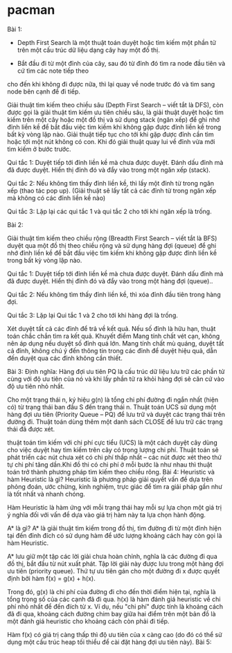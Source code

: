 # pacman
Bài 1:
+ Depth First Search là một thuật toán duyệt hoặc tìm kiếm một phần tử trên một cấu trúc dữ liệu dạng cây hay một đồ thị.

+ Bắt đầu đi từ một đỉnh của cây, sau đó từ đỉnh đó tìm ra node đầu tiên và cứ tìm các note tiếp theo

cho đến khi không đi được nữa, thì lại quay về node trước đó và tìm sang node bên cạnh để đi tiếp.

Giải thuật tìm kiếm theo chiều sâu (Depth First Search – viết tắt là DFS), còn được gọi là giải thuật tìm kiếm ưu tiên chiều sâu, là giải thuật duyệt hoặc tìm kiếm trên một cây hoặc một đồ thị và sử dụng stack (ngăn xếp) để ghi nhớ đỉnh liền kề để bắt đầu việc tìm kiếm khi không gặp được đỉnh liền kề trong bất kỳ vòng lặp nào. Giải thuật tiếp tục cho tới khi gặp được đỉnh cần tìm hoặc tới một nút không có con. Khi đó giải thuật quay lui về đỉnh vừa mới tìm kiếm ở bước trước.

Qui tắc 1: Duyệt tiếp tới đỉnh liền kề mà chưa được duyệt. Đánh dấu đỉnh mà đã được duyệt. Hiển thị đỉnh đó và đẩy vào trong một ngăn xếp (stack).

Qui tắc 2: Nếu không tìm thấy đỉnh liền kề, thì lấy một đỉnh từ trong ngăn xếp (thao tác pop up). (Giải thuật sẽ lấy tất cả các đỉnh từ trong ngăn xếp mà không có các đỉnh liền kề nào)

Qui tắc 3: Lặp lại các qui tắc 1 và qui tắc 2 cho tới khi ngăn xếp là trống.


Bài 2:

Giải thuật tìm kiếm theo chiều rộng (Breadth First Search – viết tắt là BFS) duyệt qua một đồ thị theo chiều rộng và sử dụng hàng đợi (queue) để ghi nhớ đỉnh liền kề để bắt đầu việc tìm kiếm khi không gặp được đỉnh liền kề trong bất kỳ vòng lặp nào.

Qui tắc 1: Duyệt tiếp tới đỉnh liền kề mà chưa được duyệt. Đánh dấu đỉnh mà đã được duyệt. Hiển thị đỉnh đó và đẩy vào trong một hàng đợi (queue)..

Qui tắc 2: Nếu không tìm thấy đỉnh liền kề, thì xóa đỉnh đầu tiên trong hàng đợi.

Qui tắc 3: Lặp lại Qui tắc 1 và 2 cho tới khi hàng đợi là trống.

Xét duyệt tất cả các đỉnh để trả về kết quả.
Nếu số đỉnh là hữu hạn, thuật toán chắc chắn tìm ra kết quả.
Khuyết điểm
Mang tính chất vét cạn, không nên áp dụng nếu duyệt số đỉnh quá lớn.
Mang tính chất mù quáng, duyệt tất cả đỉnh, không chú ý đến thông tin trong các đỉnh để duyệt hiệu quả, dẫn đến duyệt qua các đỉnh không cần thiết.

Bài 3:
Định nghĩa: Hàng đợi ưu tiên PQ là cấu trúc dữ liệu lưu trữ các phần tử cùng với độ ưu tiên của nó và khi lấy phần tử ra khỏi hàng đợi sẽ căn cứ vào độ ưu tiên nhỏ nhất.

Cho một trạng thái n, ký hiệu g(n) là tổng chi phí đường đi ngắn nhất (hiện có) từ trạng thái ban đầu S đến trạng thái n. Thuật toán UCS sử dụng một hàng đợi ưu tiên (Priority Queue – PQ) để lưu trữ và duyệt các trạng thái trên đường đi. Thuật toán dùng thêm một danh sách CLOSE để lưu trữ các trạng thái đã được xét.

 thuật toán tìm kiếm với chi phí cực tiểu (UCS) là một cách duyệt cây dùng cho việc duyệt hay tìm kiếm trên cây có trọng lượng chi phí. Thuật toán sẽ phát triển các nút chưa xét có chi phí thấp nhất – các nút được xét theo thứ tự chi phí tăng dần.Khi đồ thi có chi phí ở mỗi bước là như nhau thì thuật toán trở thành phương pháp tìm kiếm theo chiều rông.
 Bài 4:
 Heuristic và hàm Heuristic là gì?
Heuristic là phương pháp giải quyết vấn đề dựa trên phỏng đoán, ước chừng, kinh nghiệm, trực giác để tìm ra giải pháp gần như là tốt nhất và nhanh chóng.

Hàm Heuristic là hàm ứng với mỗi trạng thái hay mỗi sự lựa chọn một giá trị ý nghĩa đối với vấn đề dựa vào giá trị hàm này ta lựa chọn hành động.

A* là gì?
A* là giải thuật tìm kiếm trong đồ thị, tìm đường đi từ một đỉnh hiện tại đến đỉnh đích có sử dụng hàm để ước lượng khoảng cách hay còn gọi là hàm Heuristic.


A* lưu giữ một tập các lời giải chưa hoàn chỉnh, nghĩa là các đường đi qua đồ thị, bắt đầu từ nút xuất phát. Tập lời giải này được lưu trong một hàng đợi ưu tiên (priority queue). Thứ tự ưu tiên gán cho một đường đi x được quyết định bởi hàm f(x) = g(x) + h(x).

Trong đó, g(x) là chi phí của đường đi cho đến thời điểm hiện tại, nghĩa là tổng trọng số của các cạnh đã đi qua. h(x) là hàm đánh giá heuristic về chi phí nhỏ nhất để đến đích từ x. Ví dụ, nếu "chi phí" được tính là khoảng cách đã đi qua, khoảng cách đường chim bay giữa hai điểm trên một bản đồ là một đánh giá heuristic cho khoảng cách còn phải đi tiếp.

Hàm f(x) có giá trị càng thấp thì độ ưu tiên của x càng cao (do đó có thể sử dụng một cấu trúc heap tối thiểu để cài đặt hàng đợi ưu tiên này).
Bài 5:
